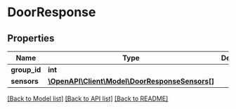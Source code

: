 # DoorResponse

## Properties
Name | Type | Description | Notes
------------ | ------------- | ------------- | -------------
**group_id** | **int** |  | [optional] 
**sensors** | [**\OpenAPI\Client\Model\DoorResponseSensors[]**](DoorResponseSensors.md) |  | [optional] 

[[Back to Model list]](../README.md#documentation-for-models) [[Back to API list]](../README.md#documentation-for-api-endpoints) [[Back to README]](../README.md)


